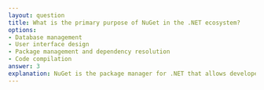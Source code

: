 ```yaml
---
layout: question
title: What is the primary purpose of NuGet in the .NET ecosystem?
options:
- Database management
- User interface design
- Package management and dependency resolution
- Code compilation
answer: 3
explanation: NuGet is the package manager for .NET that allows developers to easily share, discover, and consume reusable code packages. It handles dependency resolution and package installation.
---
```

